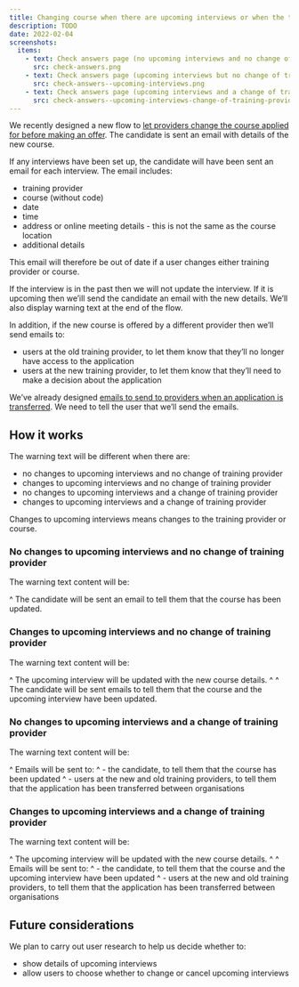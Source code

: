 ```yaml
---
title: Changing course when there are upcoming interviews or when the training provider is changed
description: TODO
date: 2022-02-04
screenshots:
  items:
    - text: Check answers page (no upcoming interviews and no change of training provider)
      src: check-answers.png
    - text: Check answers page (upcoming interviews but no change of training provider)
      src: check-answers--upcoming-interviews.png
    - text: Check answers page (upcoming interviews and a change of training provider)
      src: check-answers--upcoming-interviews-change-of-training-provider.png
---
```


We recently designed a new flow to [let providers change the course applied for before making an offer](/manage-teacher-training-applications/letting-providers-change-course-before-making-an-offer/). The candidate is sent an email with details of the new course.

If any interviews have been set up, the candidate will have been sent an email for each interview. The email includes:

- training provider
- course (without code)
- date
- time
- address or online meeting details - this is not the same as the course location
- additional details

This email will therefore be out of date if a user changes either training provider or course.

If the interview is in the past then we will not update the interview. If it is upcoming then we’ill send the candidate an email with the new details. We’ll also display warning text at the end of the flow.

In addition, if the new course is offered by a different provider then we’ll send emails to:

- users at the old training provider, to let them know that they’ll no longer have access to the application
- users at the new training provider, to let them know that they’ll need to make a decision about the application

We’ve already designed [emails to send to providers when an application is transferred](https://bat-design-history.netlify.app/manage-teacher-training-applications/what-to-show-when-an-application-has-been-transferred-to-another-provider/). We need to tell the user that we’ll send the emails.
## How it works

The warning text will be different when there are:

- no changes to upcoming interviews and no change of training provider
- changes to upcoming interviews and no change of training provider
- no changes to upcoming interviews and a change of training provider
- changes to upcoming interviews and a change of training provider

Changes to upcoming interviews means changes to the training provider or course.
### No changes to upcoming interviews and no change of training provider

The warning text content will be:

^ The candidate will be sent an email to tell them that the course has been updated.

### Changes to upcoming interviews and no change of training provider

The warning text content will be:

^ The upcoming interview will be updated with the new course details.
^
^ The candidate will be sent emails to tell them that the course and the upcoming interview have been updated.

### No changes to upcoming interviews and a change of training provider

The warning text content will be:

^ Emails will be sent to:
^ - the candidate, to tell them that the course has been updated
^ - users at the new and old training providers, to tell them that the application has been transferred between organisations

### Changes to upcoming interviews and a change of training provider

The warning text content will be:

^ The upcoming interview will be updated with the new course details.
^
^ Emails will be sent to:
^ - the candidate, to tell them that the course and the upcoming interview have been updated
^ - users at the new and old training providers, to tell them that the application has been transferred between organisations


## Future considerations

We plan to carry out user research to help us decide whether to:

- show details of upcoming interviews
- allow users to choose whether to change or cancel upcoming interviews

